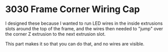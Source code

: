 # 3030 Frame Corner Wiring Cap

I designed these because I wanted to run LED wires in the inside extrusions slots around the top of the frame, and the wires then needed to "jump" over the corner Z extrusion to the next extrusion slot.

This part makes it so that you can do that, and no wires are visible.
